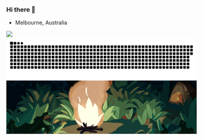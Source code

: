 ### Hi there 👋
- Melbourne, Australia


<img height="180em" src="https://github-readme-stats-eight-theta.vercel.app/api?username=benhrpr&show_icons=true&theme=vision-friendly-dark&include_all_commits=true&count_private=true"/>

  <br />
 <picture>
  <source media="(prefers-color-scheme: dark)" srcset="https://raw.githubusercontent.com/CihatKOCAK/CihatKOCAK/output/github-contribution-grid-snake-dark.svg">
  <source media="(prefers-color-scheme: light)" srcset="https://raw.githubusercontent.com/CihatKOCAK/CihatKOCAK/output/github-contribution-grid-snake.svg">
  <img alt="github contribution grid snake animation" src="https://raw.githubusercontent.com/CihatKOCAK/CihatKOCAK/output/github-contribution-grid-snake.svg">
</picture>
  <br />

<img alt="Campfire" src="https://raw.githubusercontent.com/Benhrpr/Benhrpr/main/campfire.gif" align=center>
